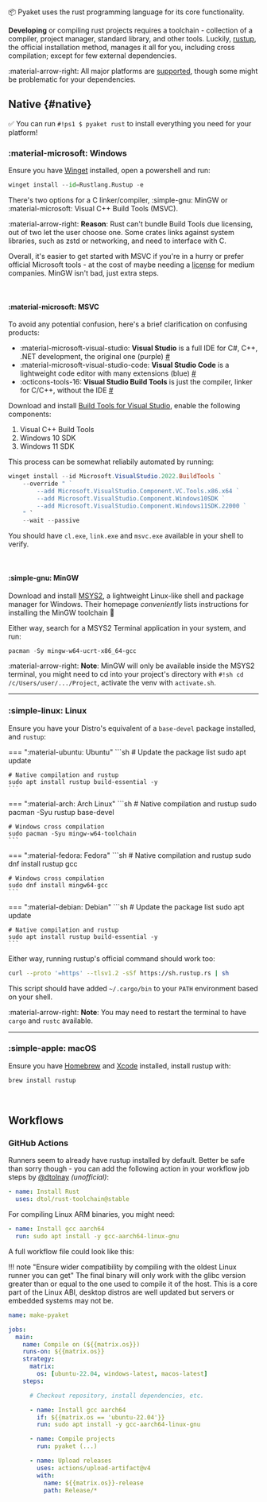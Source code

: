 📦 Pyaket uses the rust programming language for its core functionality.

<b><span class="the">D</span>eveloping</b> or compiling rust projects requires a toolchain - collection of a compiler, project manager, standard library, and other tools. Luckily, [rustup](https://www.rust-lang.org/tools/install), the official installation method, manages it all for you, including cross compilation; except for few external dependencies.

:material-arrow-right: All major platforms are [supported](https://doc.rust-lang.org/nightly/rustc/platform-support.html#tier-1-with-host-tools), though some might be problematic for your dependencies.

## Native {#native}

✅ You can run `#!ps1 $ pyaket rust` to install everything you need for your platform!

### :material-microsoft: Windows

Ensure you have [Winget](https://learn.microsoft.com/en-us/windows/package-manager/winget/) installed, open a powershell and run:

```python
winget install --id=Rustlang.Rustup -e
```

There's two options for a C linker/compiler, :simple-gnu: MinGW or :material-microsoft: Visual C++ Build Tools (MSVC).

:material-arrow-right: **Reason**: Rust can't bundle Build Tools due licensing, out of two let the user choose one. Some crates links against system libraries, such as zstd or networking, and need to interface with C.

Overall, it's easier to get started with MSVC if you're in a hurry or prefer official Microsoft tools - at the cost of maybe needing a [license](https://visualstudio.microsoft.com/license-terms/vs2022-ga-diagnosticbuildtools/) for medium companies. MinGW isn't bad, just extra steps.

<br>

#### :material-microsoft: MSVC

To avoid any potential confusion, here's a brief clarification on confusing products:

- :material-microsoft-visual-studio: **Visual Studio** is a full IDE for C#, C++, .NET development, the original one (purple) [#](https://visualstudio.microsoft.com/)
- :material-microsoft-visual-studio-code: **Visual Studio Code** is a lightweight code editor with many extensions (blue) [#](https://code.visualstudio.com/)
- :octicons-tools-16: **Visual Studio Build Tools** is just the compiler, linker for C/C++, without the IDE [#](https://visualstudio.microsoft.com/downloads/?q=build+tools#build-tools-for-visual-studio-2022)

Download and install [Build Tools for Visual Studio](https://visualstudio.microsoft.com/downloads/?q=build+tools#build-tools-for-visual-studio-2022), enable the following components:

1. Visual C++ Build Tools
2. Windows 10 SDK
3. Windows 11 SDK

This process can be somewhat reliabily automated by running:

```ps1
winget install --id Microsoft.VisualStudio.2022.BuildTools `
    --override " `
        --add Microsoft.VisualStudio.Component.VC.Tools.x86.x64 `
        --add Microsoft.VisualStudio.Component.Windows10SDK `
        --add Microsoft.VisualStudio.Component.Windows11SDK.22000 `
    " `
    --wait --passive
```

You should have `cl.exe`, `link.exe` and `msvc.exe` available in your shell to verify.

<br>

#### :simple-gnu: MinGW

Download and install [MSYS2](https://www.msys2.org/), a lightweight Linux-like shell and package manager for Windows. Their homepage _conveniently_ lists instructions for installing the MinGW toolchain 🙂

Either way, search for a MSYS2 Terminal application in your system, and run:

```ps1
pacman -Sy mingw-w64-ucrt-x86_64-gcc
```

:material-arrow-right: **Note**: MinGW will only be available inside the MSYS2 terminal, you might need to cd into your project's directory with `#!sh cd /c/Users/user/.../Project`, activate the venv with `activate.sh`.

<hr>

### :simple-linux: Linux

Ensure you have your Distro's equivalent of a `base-devel` package installed, and `rustup`:

=== ":material-ubuntu: Ubuntu"
    ```sh
    # Update the package list
    sudo apt update

    # Native compilation and rustup
    sudo apt install rustup build-essential -y
    ```
=== ":material-arch: Arch Linux"
    ```sh
    # Native compilation and rustup
    sudo pacman -Syu rustup base-devel

    # Windows cross compilation
    sudo pacman -Syu mingw-w64-toolchain
    ```
=== ":material-fedora: Fedora"
    ```sh
    # Native compilation and rustup
    sudo dnf install rustup gcc

    # Windows cross compilation
    sudo dnf install mingw64-gcc
    ```
=== ":material-debian: Debian"
    ```sh
    # Update the package list
    sudo apt update

    # Native compilation and rustup
    sudo apt install rustup build-essential -y
    ```

Either way, running rustup's official command should work too:

```sh
curl --proto '=https' --tlsv1.2 -sSf https://sh.rustup.rs | sh
```

This script should have added `~/.cargo/bin` to your `PATH` environment based on your shell.

:material-arrow-right: **Note**: You may need to restart the terminal to have `cargo` and `rustc` available.

<hr>

### :simple-apple: macOS

Ensure you have [Homebrew](https://brew.sh/) and [Xcode](https://developer.apple.com/xcode/) installed, install rustup with:

```sh
brew install rustup
```

<br>

## Workflows

### GitHub Actions

Runners seem to already have rustup installed by default. Better be safe than sorry though - you can add the following action in your workflow job steps by [@dtolnay](https://github.com/dtolnay/rust-toolchain) _(unofficial)_:

```yaml
- name: Install Rust
  uses: dtol/rust-toolchain@stable
```

For compiling Linux ARM binaries, you might need:

```yaml
- name: Install gcc aarch64
  run: sudo apt install -y gcc-aarch64-linux-gnu
```

A full workflow file could look like this:

!!! note "Ensure wider compatibility by compiling with the oldest Linux runner you can get"
    The final binary will only work with the glibc version greater than or equal to the one used to compile it of the host. This is a core part of the Linux ABI, desktop distros are well updated but servers or embedded systems may not be.

```yaml title=".github/workflows/make-pyaket.yml"
name: make-pyaket

jobs:
  main:
    name: Compile on (${{matrix.os}})
    runs-on: ${{matrix.os}}
    strategy:
      matrix:
        os: [ubuntu-22.04, windows-latest, macos-latest]
    steps:

      # Checkout repository, install dependencies, etc.

      - name: Install gcc aarch64
        if: ${{matrix.os == 'ubuntu-22.04'}}
        run: sudo apt install -y gcc-aarch64-linux-gnu

      - name: Compile projects
        run: pyaket (...)

      - name: Upload releases
        uses: actions/upload-artifact@v4
        with:
          name: ${{matrix.os}}-release
          path: Release/*
```

